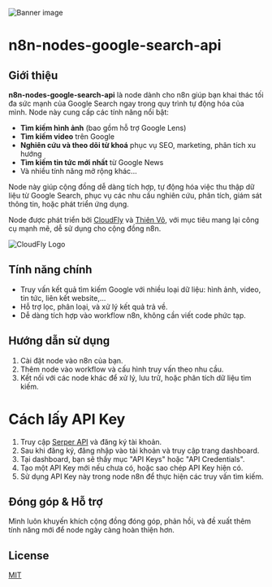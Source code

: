 ![Banner image](https://user-images.githubusercontent.com/10284570/173569848-c624317f-42b1-45a6-ab09-f0ea3c247648.png)

# n8n-nodes-google-search-api

## Giới thiệu

**n8n-nodes-google-search-api** là node dành cho n8n giúp bạn khai thác tối đa sức mạnh của Google Search ngay trong quy trình tự động hóa của mình. Node này cung cấp các tính năng nổi bật:

- **Tìm kiếm hình ảnh** (bao gồm hỗ trợ Google Lens)
- **Tìm kiếm video** trên Google
- **Nghiên cứu và theo dõi từ khoá** phục vụ SEO, marketing, phân tích xu hướng
- **Tìm kiếm tin tức mới nhất** từ Google News
- Và nhiều tính năng mở rộng khác...

Node này giúp cộng đồng dễ dàng tích hợp, tự động hóa việc thu thập dữ liệu từ Google Search, phục vụ các nhu cầu nghiên cứu, phân tích, giám sát thông tin, hoặc phát triển ứng dụng.

Node được phát triển bởi [CloudFly](https://cloudfly.vn) và [Thiên Võ](https://www.facebook.com/groups/6540893992684260/user/100008269037378), với mục tiêu mang lại công cụ mạnh mẽ, dễ sử dụng cho cộng đồng n8n.

![CloudFly Logo](https://cloudfly.vn/_next/image?url=%2Fimage%2Flogo%2Flogo.webp&w=256&q=75)

## Tính năng chính

- Truy vấn kết quả tìm kiếm Google với nhiều loại dữ liệu: hình ảnh, video, tin tức, liên kết website,...
- Hỗ trợ lọc, phân loại, và xử lý kết quả trả về.
- Dễ dàng tích hợp vào workflow n8n, không cần viết code phức tạp.

## Hướng dẫn sử dụng

1. Cài đặt node vào n8n của bạn.
2. Thêm node vào workflow và cấu hình truy vấn theo nhu cầu.
3. Kết nối với các node khác để xử lý, lưu trữ, hoặc phân tích dữ liệu tìm kiếm.

# Cách lấy API Key

1. Truy cập [Serper API](https://serper.dev/) và đăng ký tài khoản.
2. Sau khi đăng ký, đăng nhập vào tài khoản và truy cập trang dashboard.
3. Tại dashboard, bạn sẽ thấy mục "API Keys" hoặc "API Credentials".
4. Tạo một API Key mới nếu chưa có, hoặc sao chép API Key hiện có.
5. Sử dụng API Key này trong node n8n để thực hiện các truy vấn tìm kiếm.

## Đóng góp & Hỗ trợ

Mình luôn khuyến khích cộng đồng đóng góp, phản hồi, và đề xuất thêm tính năng mới để node ngày càng hoàn thiện hơn.

## License

[MIT](https://github.com/n8n-io/n8n-nodes-starter/blob/master/LICENSE.md)
